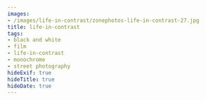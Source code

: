 ```yaml
---
images:
- /images/life-in-contrast/zonephotos-life-in-contrast-27.jpg
title: life-in-contrast
tags:
- black and white
- film
- life-in-contrast
- monochrome
- street photography
hideExif: true
hideTitle: true
hideDate: true
---
```

